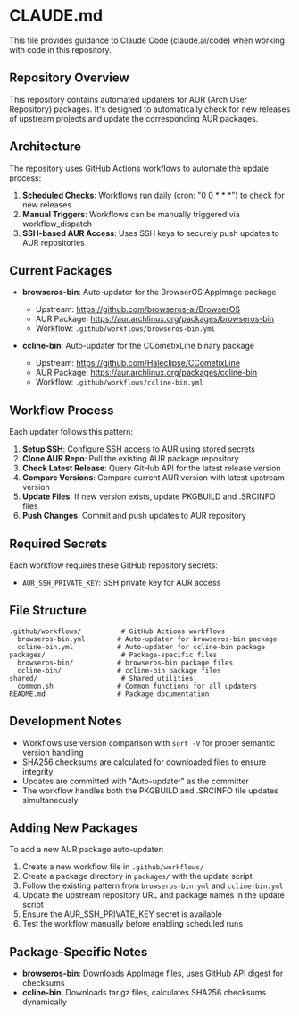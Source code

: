 # CLAUDE.md

This file provides guidance to Claude Code (claude.ai/code) when working with code in this repository.

## Repository Overview

This repository contains automated updaters for AUR (Arch User Repository) packages. It's designed to automatically check for new releases of upstream projects and update the corresponding AUR packages.

## Architecture

The repository uses GitHub Actions workflows to automate the update process:

1. **Scheduled Checks**: Workflows run daily (cron: "0 0 * * *") to check for new releases
2. **Manual Triggers**: Workflows can be manually triggered via workflow_dispatch
3. **SSH-based AUR Access**: Uses SSH keys to securely push updates to AUR repositories

## Current Packages

- **browseros-bin**: Auto-updater for the BrowserOS AppImage package
  - Upstream: https://github.com/browseros-ai/BrowserOS
  - AUR Package: https://aur.archlinux.org/packages/browseros-bin
  - Workflow: `.github/workflows/browseros-bin.yml`

- **ccline-bin**: Auto-updater for the CCometixLine binary package
  - Upstream: https://github.com/Haleclipse/CCometixLine
  - AUR Package: https://aur.archlinux.org/packages/ccline-bin
  - Workflow: `.github/workflows/ccline-bin.yml`

## Workflow Process

Each updater follows this pattern:

1. **Setup SSH**: Configure SSH access to AUR using stored secrets
2. **Clone AUR Repo**: Pull the existing AUR package repository
3. **Check Latest Release**: Query GitHub API for the latest release version
4. **Compare Versions**: Compare current AUR version with latest upstream version
5. **Update Files**: If new version exists, update PKGBUILD and .SRCINFO files
6. **Push Changes**: Commit and push updates to AUR repository

## Required Secrets

Each workflow requires these GitHub repository secrets:
- `AUR_SSH_PRIVATE_KEY`: SSH private key for AUR access

## File Structure

```
.github/workflows/          # GitHub Actions workflows
  browseros-bin.yml        # Auto-updater for browseros-bin package
  ccline-bin.yml           # Auto-updater for ccline-bin package
packages/                   # Package-specific files
  browseros-bin/           # browseros-bin package files
  ccline-bin/              # ccline-bin package files
shared/                     # Shared utilities
  common.sh                # Common functions for all updaters
README.md                  # Package documentation
```

## Development Notes

- Workflows use version comparison with `sort -V` for proper semantic version handling
- SHA256 checksums are calculated for downloaded files to ensure integrity
- Updates are committed with "Auto-updater" as the committer
- The workflow handles both the PKGBUILD and .SRCINFO file updates simultaneously

## Adding New Packages

To add a new AUR package auto-updater:

1. Create a new workflow file in `.github/workflows/`
2. Create a package directory in `packages/` with the update script
3. Follow the existing pattern from `browseros-bin.yml` and `ccline-bin.yml`
4. Update the upstream repository URL and package names in the update script
5. Ensure the AUR_SSH_PRIVATE_KEY secret is available
6. Test the workflow manually before enabling scheduled runs

## Package-Specific Notes

- **browseros-bin**: Downloads AppImage files, uses GitHub API digest for checksums
- **ccline-bin**: Downloads tar.gz files, calculates SHA256 checksums dynamically
